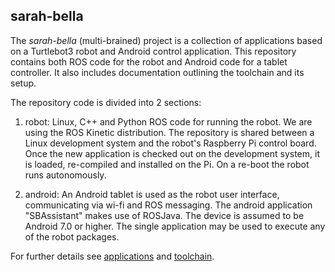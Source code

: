 ## sarah-bella
The *sarah-bella* (multi-brained) project is a collection of applications based on a Turtlebot3 robot and Android control application. This repository contains both ROS code for the robot and
Android code for a tablet controller. It also includes documentation outlining the toolchain and its setup.

The repository code is divided into 2 sections:

1) robot: Linux, C++ and Python ROS code for running the robot. We are using the ROS Kinetic distribution. The repository is shared between a Linux development system and the robot's Raspberry Pi control board. Once the new application is checked out on the development system, it is loaded, re-compiled and installed on the Pi. On a re-boot the robot runs autonomously.

2) android: An Android tablet is used as the robot user interface, communicating via wi-fi and ROS messaging. The android application
 "SBAssistant" makes use of ROSJava. The device is assumed to be Android 7.0 or higher. The single application may be used to execute any of the robot packages.

 For further details see [applications](http://github.com/chuckcoughlin/sarah-bella/tree/master/docs/applications.md) and [toolchain](https://github.com/chuckcoughlin/sarah-bella/tree/master/docs/toolchain.md).
